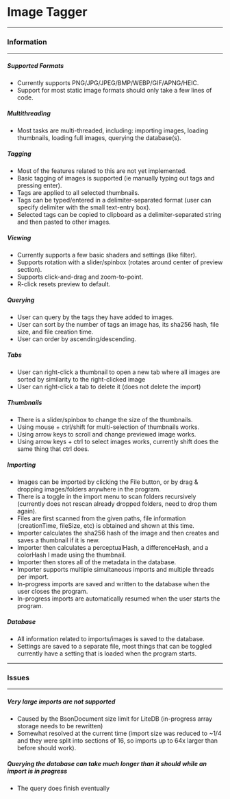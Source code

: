 # Image Tagger

---
### Information
---
##### Supported Formats
- Currently supports PNG/JPG/JPEG/BMP/WEBP/GIF/APNG/HEIC.
- Support for most static image formats should only take a few lines of code.

##### Multithreading
- Most tasks are multi-threaded, including: importing images, loading thumbnails, loading full images, querying the database(s).

##### Tagging
- Most of the features related to this are not yet implemented.
- Basic tagging of images is supported (ie manually typing out tags and pressing enter).
- Tags are applied to all selected thumbnails.
- Tags can be typed/entered in a delimiter-separated format (user can specify delimiter with the small text-entry box).
- Selected tags can be copied to clipboard as a delimiter-separated string and then pasted to other images.

##### Viewing
- Currently supports a few basic shaders and settings (like filter).
- Supports rotation with a slider/spinbox (rotates around center of preview section).
- Supports click-and-drag and zoom-to-point.
- R-click resets preview to default.

##### Querying
- User can query by the tags they have added to images.
- User can sort by the number of tags an image has, its sha256 hash, file size, and file creation time.
- User can order by ascending/descending.

##### Tabs
- User can right-click a thumbnail to open a new tab where all images are sorted by similarity to the right-clicked image
- User can right-click a tab to delete it (does not delete the import)

##### Thumbnails
- There is a slider/spinbox to change the size of the thumbnails.
- Using mouse + ctrl/shift for multi-selection of thumbnails works.
- Using arrow keys to scroll and change previewed image works.
- Using arrow keys + ctrl to select images works, currently shift does the same thing that ctrl does.

##### Importing
- Images can be imported by clicking the File button, or by drag & dropping images/folders anywhere in the program.
- There is a toggle in the import menu to scan folders recursively (currently does not rescan already dropped folders, need to drop them again).
- Files are first scanned from the given paths, file information (creationTime, fileSize, etc) is obtained and shown at this time.
- Importer calculates the sha256 hash of the image and then creates and saves a thumbnail if it is new.
- Importer then calculates a perceptualHash, a differenceHash, and a colorHash I made using the thumbnail.
- Importer then stores all of the metadata in the database.
- Importer supports multiple simultaneous imports and multiple threads per import.
- In-progress imports are saved and written to the database when the user closes the program.
- In-progress imports are automatically resumed when the user starts the program.

##### Database
- All information related to imports/images is saved to the database.
- Settings are saved to a separate file, most things that can be toggled currently have a setting that is loaded when the program starts.

---
### Issues
---
##### Very large imports are not supported
- Caused by the BsonDocument size limit for LiteDB (in-progress array storage needs to be rewritten)
- Somewhat resolved at the current time (import size was reduced to ~1/4 and they were split into sections of 16, so imports up to 64x larger than before should work).

##### Querying the database can take much longer than it should while an import is in progress
- The query does finish eventually
